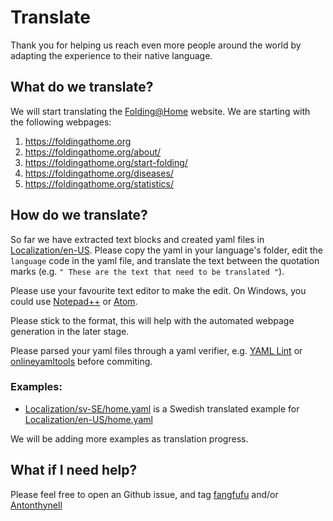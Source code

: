 # Translate

Thank you for helping us reach even more people around the world by adapting the
experience to their native language.

## What do we translate?

We will start translating the [Folding@Home](https://foldingathome.org) website.
We are starting with the following webpages: 

1. https://foldingathome.org
2. https://foldingathome.org/about/
3. https://foldingathome.org/start-folding/
4. https://foldingathome.org/diseases/
5. https://foldingathome.org/statistics/

## How do we translate? 
So far we have extracted text blocks and created yaml files in 
[Localization/en-US](Localization/en-US). Please copy the yaml in your 
language's folder, edit the ``language`` code in the yaml file, and
translate the text between the quotation marks 
(e.g. `` " These are the text that need to be translated " ``). 

Please use your favourite text editor to make the edit. On Windows, you could 
use [Notepad++](https://notepad-plus-plus.org/) or 
[Atom](https://atom.io/).

Please stick to the format, this will help with the automated webpage generation
in the later stage. 

Please parsed your yaml files through a yaml verifier, e.g. 
[YAML Lint](http://www.yamllint.com/) or 
[onlineyamltools](https://onlineyamltools.com/validate-yaml) before commiting.

### Examples:

- [Localization/sv-SE/home.yaml](Localization/sv-SE/home.yaml) is a Swedish
translated example for 
[Localization/en-US/home.yaml](Localization/en-US/home.yaml)

We will be adding more examples as translation progress. 

## What if I need help? 
Please feel free to open an Github issue, and tag 
[fangfufu](https://github.com/fangfufu/) and/or 
[Antonthynell](https://github.com/Antonthynell)
